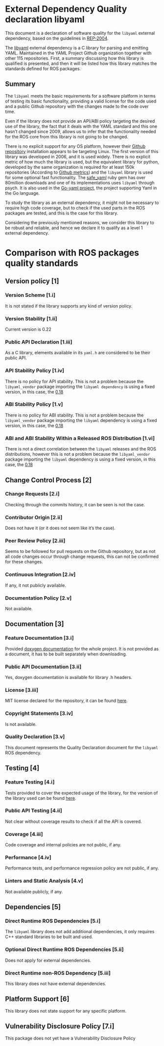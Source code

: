 
# External Dependency Quality declaration libyaml

This document is a declaration of software quality for the `libyaml` external dependency, based on the guidelines in [REP-2004](https://github.com/ros-infrastructure/rep/blob/rep-2004/rep-2004.rst).

The [libyaml](https://github.com/yaml/libyaml) external dependency is a C library for parsing and emitting YAML. Maintained in the YAML Project Github organization together with other 115 repositories. First, a summary discussing how this library is qualified is presented, and then it will be listed how this library matches the standards defined for ROS packages.

## Summary

The `libyaml` meets the basic requirements for a software platform in terms of testing its basic functionality, providing a valid license for the code used and a public Github repository with the changes made to the code over time.

Even if the library does not provide an API/ABI policy targeting the desired use of the library, the fact that it deals with the YAML standard and this one hasn’t changed since 2009, allows us to infer that the functionality needed for the ROS core from this library is not going to be changed.

There is no explicit support for any OS platform, however their [Github repository](https://github.com/yaml/libyaml) installation appears to be targeting Linux. The first version of this library was developed in 2006, and it is used widely. There is no explicit metric of how much the library is used, but the equivalent library for python, developed by the same organization is required for at least 150k repositories (According to [Github metrics](https://github.com/yaml/pyyaml/network/dependents?package_id=UGFja2FnZS01MjUyMjEzNQ%3D%3D)) and the `libyaml` library is used for some optional fast functionality. The [safe_yaml](https://rubygems.org/gems/safe_yaml) ruby gem has over 80million downloads and one of its implementations uses `libyaml` through psych. It is also used in the [Go-yaml project](https://github.com/go-yaml/yaml), the project supporting Yaml in the Go language.

To study the library as an external dependency, it might not be necessary to require high code coverage, but to check if the used parts in the ROS packages are tested, and this is the case for this library.

Considering the previously mentioned reasons, we consider this library to be robust and reliable, and hence we declare it to qualify as a level 1 external dependency.

# Comparison with ROS packages quality standards

## Version policy [1]

### Version Scheme [1.i]

It is not stated if the library supports any kind of version policy.

### Version Stability [1.ii]
    
Current version is 0.22

### Public API Declaration [1.iii]
    
As a C library, elements available in its `yaml.h` are considered to be their public API.

### API Stability Policy [1.iv]
    
There is no policy for API stability. This is not a problem because the `libyaml_vendor` package importing the `libyaml dependency` is using a fixed version, in this case, the [0.18](https://github.com/yaml/libyaml/tree/release-0.1.8)

### ABI Stability Policy [1.v]
    
There is no policy for ABI stability. This is not a problem because the `libyaml_vendor` package importing the `libyaml` dependency is using a fixed version, in this case, the [0.18](https://github.com/yaml/libyaml/tree/release-0.1.8)

### ABI and ABI Stability Within a Released ROS Distribution [1.vi]
    
There is not a direct correlation between the `libyaml` releases and the ROS distributions, however this is not a problem because the `libyaml_vendor` package importing the `libyaml` dependency is using a fixed version, in this case, the [0.18](https://github.com/yaml/libyaml/tree/release-0.1.8)


## Change Control Process [2]

### Change Requests [2.i]
    
Checking through the commits history, it can be seen is not the case.

### Contributor Origin [2.ii]
    
Does not have it (or it does not seem like it’s the case).

### Peer Review Policy [2.iii]
    
Seems to be followed for pull requests on the Github repository, but as not all code changes occur through change requests, this can not be confirmed for these changes.

### Continuous Integration [2.iv]

If any, it not publicly available.

### Documentation Policy [2.v]

Not available.

## Documentation [3]

### Feature Documentation [3.i]
    
Provided [doxygen documentation](https://github.com/yaml/libyaml/tree/master/doc) for the whole project. It is not provided as a document, it has to be built separately when downloading.

### Public API Documentation [3.ii]
    
Yes, doxygen documentation is available for library .h headers.

### License [3.iii]
    
MIT license declared for the repository, it can be found [here](https://github.com/yaml/libyaml/blob/master/LICENSE).

### Copyright Statements [3.iv]
    
Is not available.

### Quality Declaration [3.v]

This document represents the Quality Declaration document for the `libyaml` ROS dependency.

## Testing [4]

### Feature Testing [4.i]
    
Tests provided to cover the expected usage of the library, for the version of the library used can be found [here](https://github.com/yaml/libyaml/tree/release-0.1.8/tests).

### Public API Testing [4.ii]
   
Not clear without coverage results to check if all the API is covered.

### Coverage [4.iii]

Code coverage and internal policies are not public, if any.

### Performance [4.iv]
    
Performance tests, and performance regression policy are not public, if any.

### Linters and Static Analysis [4.v]
    
Not available publicly, if any.

## Dependencies [5]

### Direct Runtime ROS Dependencies [5.i]
    
The `libyaml` library does not add additional dependencies, it only requires C++ standard libraries to be built and used.

### Optional Direct Runtime ROS Dependencies [5.ii]
Does not apply for external dependencies.

### Direct Runtime non-ROS Dependency [5.iii]
This library does not have external dependencies.

## Platform Support [6]
This library does not state support for any specific platform.

## Vulnerability Disclosure Policy [7.i]

This package does not yet have a Vulnerability Disclosure Policy
